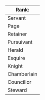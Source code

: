 | Rank:       |
| ----------- |
| Servant     |
| Page        |
| Retainer    |
| Pursuivant  |
| Herald      |
| Esquire     |
| Knight      |
| Chamberlain |
| Councillor  |
| Steward     |
